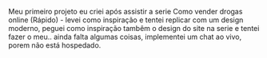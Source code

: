 Meu primeiro projeto eu criei após assistir a serie Como vender drogas online (Rápido) - levei como inspiração e tentei replicar com um design moderno, peguei como inspiração tambêm o design do site na serie e tentei fazer o meu..
ainda falta algumas coisas, implementei um chat ao vivo, porem não está hospedado.
